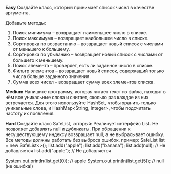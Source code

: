 **Easy**
Создайте класс, который принимает список чисел в качестве аргумента.

Добавьте методы:
1.	Поиск минимума – возвращает наименьшее число в списке.
2.	Поиск максимума – возвращает наибольшее число в списке.
3.	Сортировка по возрастанию – возвращает новый список с числами от меньшего к большему.
4.	Сортировка по убыванию – возвращает новый список с числами от большего к меньшему.
5.	Поиск элемента – проверяет, есть ли заданное число в списке.
6.	Фильтр элементов – возвращает новый список, содержащий только числа больше заданного значения.
7.	Сумма всех чисел – возвращает сумму всех элементов списка.

**Medium**
Напишите программу, которая читает текст из файла, находит в нём все уникальные слова и считает, сколько раз каждое из них встречается.
Для этого используйте HashSet, чтобы хранить только уникальные слова, и HashMap<String, Integer>, чтобы подсчитать частоту их появления.

**Hard**
Создайте класс SafeList, который:
Реализует интерфейс List<T>. 
Не позволяет добавлять null и дубликаты.
При обращении к несуществующему индексу возвращает null, а не выбрасывает ошибку. 
Все методы должны работать без выброса ошибок.
пример:
SafeList<String> list = new SafeList<>();
list.add("apple");
list.add("banana");
list.add(null);       // Не добавляется
list.add("apple");    // Не добавляется

System.out.println(list.get(0));  // apple
System.out.println(list.get(5));  // null (не ошибка!)